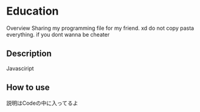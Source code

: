 Education
====

Overview
Sharing my programming file for my friend. xd
do not copy pasta everything. if you dont wanna be cheater

## Description
Javasciript

## How to use
説明はCodeの中に入ってるよ